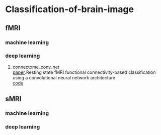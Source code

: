# Classification-of-brain-image
## fMRI
### machine learning
### deep learning
1. connectome_conv_net  
[paper](https://arxiv.org/ftp/arxiv/papers/1707/1707.06682.pdf):Resting state fMRI functional connectivity-based classification using a convolutional neural network architecture  
[code](https://github.com/MRegina/connectome_conv_net)
## sMRI
### machine learning
### deep learning
